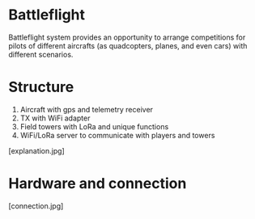 # Battleflight

Battleflight system provides an opportunity to arrange competitions for pilots of different aircrafts (as quadcopters, planes, and even cars) with different scenarios.

# Structure

1. Aircraft with gps and telemetry receiver
2. TX with WiFi adapter
3. Field towers with LoRa and unique functions
4. WiFi/LoRa server to communicate with players and towers

[explanation.jpg]

# Hardware and connection

[connection.jpg]

